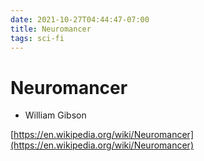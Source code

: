 ```yaml
---
date: 2021-10-27T04:44:47-07:00
title: Neuromancer
tags: sci-fi
---
```


# Neuromancer

* William Gibson

[https://en.wikipedia.org/wiki/Neuromancer](https://en.wikipedia.org/wiki/Neuromancer)